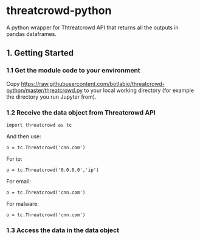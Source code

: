 # threatcrowd-python
A python wrapper for Thtreatcrowd API that returns all the outputs in pandas dataframes. 

## 1. Getting Started 

### 1.1 Get the module code to your environment

Copy https://raw.githubusercontent.com/botlabio/threatcrowd-python/master/threatcrowd.py to your local working directory (for example the directory you run Jupyter from). 

### 1.2 Receive the data object from Threatcrowd API

    import threatcrowd as tc
    
And then use: 

    o = tc.Threatcrowd('cnn.com')
    
For ip:

    o = tc.Threatcrowd('0.0.0.0','ip')
    
For email: 

    o = tc.Threatcrowd('cnn.com')

For malware: 

    o = tc.Threatcrowd('cnn.com')
    
### 1.3 Access the data in the data object 

